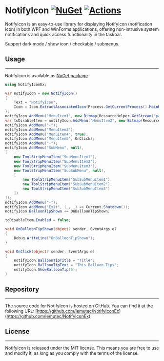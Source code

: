 # NotifyIcon [![NuGet](https://img.shields.io/nuget/v/NotifyIconEx.svg)](https://nuget.org/packages/NotifyIconEx) [![Actions](https://github.com/lemutec/NotifyIconEx/actions/workflows/library.nuget.yml/badge.svg)](https://github.com/lemutec/NotifyIconEx/actions/workflows/library.nuget.yml)

NotifyIcon is an easy-to-use library for displaying NotifyIcon (notification icon) in both WPF and WinForms applications, offering non-intrusive system notifications and quick access functionality in the taskbar.

Support dark mode / show icon / checkable / submenus.

## Usage

-------

NotifyIcon is available as [NuGet package](https://www.nuget.org/packages/NotifyIconEx).

```csharp
using NotifyIconEx;

var notifyIcon = new NotifyIcon()
{
    Text = "NotifyIcon",
    Icon = Icon.ExtractAssociatedIcon(Process.GetCurrentProcess().MainModule?.FileName!)!
};
notifyIcon.AddMenu("MenuItem1", new Bitmap(ResourceHelper.GetStream("pack://application:,,,/Assets/Images/Lock.png")));
var toDisableItem = notifyIcon.AddMenu("MenuItem2", new Bitmap(ResourceHelper.GetStream("pack://application:,,,/Assets/Images/Lock.png")));
notifyIcon.AddMenu("-");
notifyIcon.AddMenu("MenuItem3");
notifyIcon.AddMenu("MenuItem4", true);
notifyIcon.AddMenu("MenuItem5", OnClick);
notifyIcon.AddMenu("-");
notifyIcon.AddMenu("SubMenu", null!,
[
    new ToolStripMenuItem("SubMenuItem1"),
    new ToolStripMenuItem("SubMenuItem2"),
    new ToolStripMenuItem("SubMenuItem3"),
    new ToolStripMenuItem("SubSubMenu", null!,
    [
        new ToolStripMenuItem("SubSubMenuItem1"),
        new ToolStripMenuItem("SubSubMenuItem2"),
        new ToolStripMenuItem("SubSubMenuItem3")
    ])
]);
notifyIcon.AddMenu("-");
notifyIcon.AddMenu("Exit", (_, _) => Current.Shutdown());
notifyIcon.BalloonTipShown += OnBalloonTipShown;

toDisableItem.Enabled = false;

void OnBalloonTipShown(object? sender, EventArgs e)
{
    Debug.WriteLine("OnBalloonTipShown");
}

void OnClick(object? sender, EventArgs e)
{
    notifyIcon.BalloonTipTitle = "Title";
    notifyIcon.BalloonTipText = "This Balloon Tips";
    notifyIcon.ShowBalloonTip(5);
}
```

## Repository

-------

The source code for NotifyIcon is hosted on GitHub. You can find it at the following URL: [https://github.com/lemutec/NotifyIconEx](https://github.com/lemutec/NotifyIconEx)

## License

-------

NotifyIcon is released under the MIT license. This means you are free to use and modify it, as long as you comply with the terms of the license.
